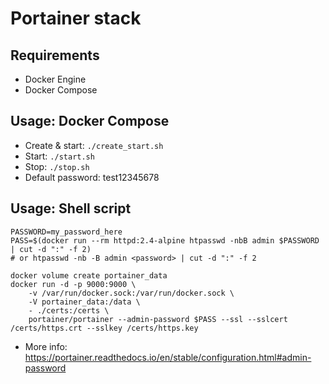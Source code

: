 # Portainer stack

## Requirements

* Docker Engine
* Docker Compose

## Usage: Docker Compose

* Create & start: `./create_start.sh`
* Start: `./start.sh`
* Stop: `./stop.sh`
* Default password: test12345678

## Usage: Shell script

```shell
PASSWORD=my_password_here
PASS=$(docker run --rm httpd:2.4-alpine htpasswd -nbB admin $PASSWORD | cut -d ":" -f 2)
# or htpasswd -nb -B admin <password> | cut -d ":" -f 2

docker volume create portainer_data
docker run -d -p 9000:9000 \
    -v /var/run/docker.sock:/var/run/docker.sock \
    -V portainer_data:/data \
    - ./certs:/certs \
    portainer/portainer --admin-password $PASS --ssl --sslcert /certs/https.crt --sslkey /certs/https.key
```

* More info: https://portainer.readthedocs.io/en/stable/configuration.html#admin-password

